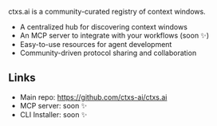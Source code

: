ctxs.ai is a community-curated registry of context windows. 

- A centralized hub for discovering context windows 
- An MCP server to integrate with your workflows (soon ✨)
- Easy-to-use resources for agent development
- Community-driven protocol sharing and collaboration

## Links

- Main repo: https://github.com/ctxs-ai/ctxs.ai
- MCP server: soon ✨
- CLI Installer: soon ✨
